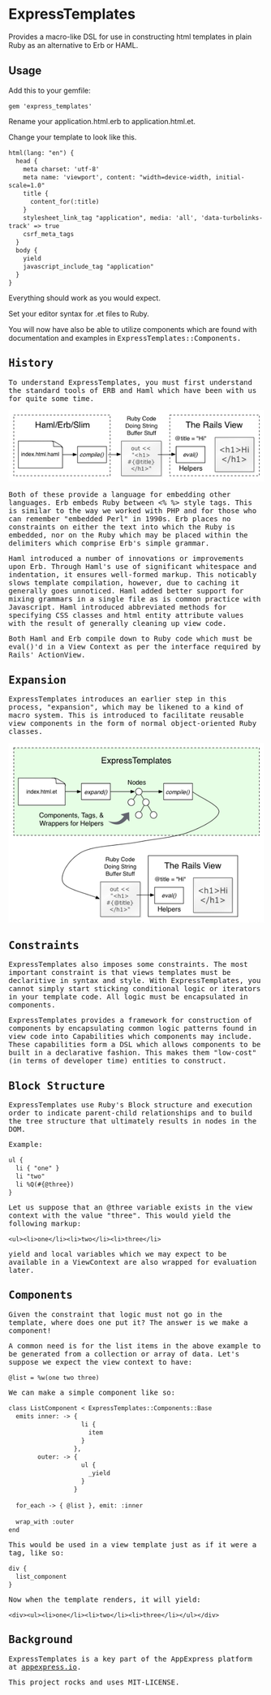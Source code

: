 # ExpressTemplates

Provides a macro-like DSL for use in constructing html templates in plain Ruby as an alternative to Erb or HAML.

## Usage

Add this to your gemfile:

    gem 'express_templates'

Rename your application.html.erb to application.html.et.

Change your template to look like this.

    html(lang: "en") {
      head {
        meta charset: 'utf-8'
        meta name: 'viewport', content: "width=device-width, initial-scale=1.0"
        title {
          content_for(:title)
        }
        stylesheet_link_tag "application", media: 'all', 'data-turbolinks-track' => true
        csrf_meta_tags
      }
      body {
        yield
        javascript_include_tag "application"
      }
    }

Everything should work as you would expect.

Set your editor syntax for .et files to Ruby.

You will now have also be able to utilize components which are found with documentation and examples in <tt>ExpressTemplates::Components<tt>.

## History

To understand ExpressTemplates, you must first understand the standard tools of ERB and Haml which have been with us for quite some time.

<img src="https://raw.githubusercontent.com/aelogica/express_templates/master/diagrams/diagram_haml_erb.png" title="Diagram depciting Haml/Erb">

Both of these provide a language for embedding other languages.  Erb embeds Ruby between <% %> style tags.  This is similar to the way we worked with PHP and for those who can remember "embedded Perl" in 1990s.  Erb places no constraints on either the text into which the Ruby is embedded, nor on the Ruby which may be placed within the delimiters which comprise Erb's simple grammar.

Haml introduced a number of innovations or improvements upon Erb.  Through Haml's use of significant whitespace and indentation, it ensures well-formed markup.  This noticably slows template compilation, however, due to caching it generally goes unnoticed.  Haml added better support for mixing grammars in a single file as is common practice with Javascript.  Haml introduced abbreviated methods for specifying CSS classes and html entity attribute values with the result of generally cleaning up view code.

Both Haml and Erb compile down to Ruby code which must be eval()'d in a View Context as per the interface required by Rails' ActionView.

## Expansion

ExpressTemplates introduces an earlier step in this process, "expansion", which may be likened to a kind of macro system.  This is introduced to facilitate reusable view components in the form of normal object-oriented Ruby classes.

<img src="https://raw.githubusercontent.com/aelogica/express_templates/master/diagrams/diagram_express_templates.png" title="Diagram depciting Haml/Erb">

## Constraints

ExpressTemplates also imposes some constraints.  The most important constraint is that views templates must be declaritive in syntax and style.  With ExpressTemplates, you cannot simply start sticking conditional logic or iterators in your template code.  All logic must be encapsulated in components.

ExpressTemplates provides a framework for construction of components by encapsulating common logic patterns found in view code into Capabilities which components may include.  These capabilities form a DSL which allows components to be built in a declarative fashion.  This makes them "low-cost" (in terms of developer time) entities to construct.

## Block Structure

ExpressTemplates use Ruby's Block structure and execution order to indicate parent-child relationships and to build the tree structure that ultimately results in nodes in the DOM.

Example:

    ul {
      li { "one" }
      li "two"
      li %Q(#{@three})
    }

Let us suppose that an @three variable exists in the view context with the value "three".  This would yield the following markup:

    <ul><li>one</li><li>two</li><li>three</li>

yield and local variables which we may expect to be available in a ViewContext are also wrapped for evaluation later.

## Components

Given the constraint that logic must not go in the template, where does one put it?  The answer is we make a component!

A common need is for the list items in the above example to be generated from a collection or array of data.   Let's suppose we expect the view context to have:

    @list = %w(one two three)

We can make a simple component like so:

    class ListComponent < ExpressTemplates::Components::Base
      emits inner: -> {
                        li {
                          item
                        }
                      },
            outer: -> {
                        ul {
                          _yield
                        }
                      }

      for_each -> { @list }, emit: :inner

      wrap_with :outer
    end

This would be used in a view template just as if it were a tag, like so:

    div {
      list_component
    }

Now when the template renders, it will yield:

    <div><ul><li>one</li><li>two</li><li>three</li></ul></div>

## Background

ExpressTemplates is a key part of the AppExpress platform at [appexpress.io](http://appexpress.io).

This project rocks and uses MIT-LICENSE.
